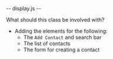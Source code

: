 -- display.js --

What should this class be involved with?
- Adding the elements for the following:
  - The `Add Contact` and search bar
  - The list of contacts
  - The form for creating a contact
  